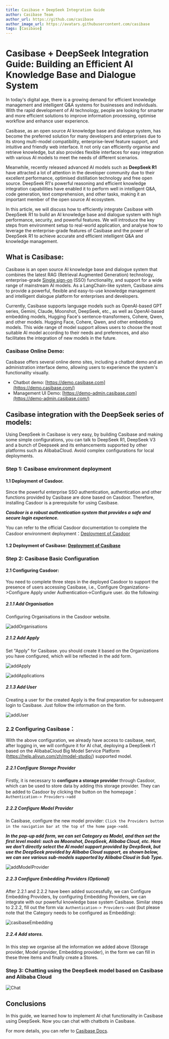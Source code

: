 ```yaml
---
title: Casibase + DeepSeek Integration Guide
author: Casibase Team
author_url: https://github.com/casibase
author_image_url: https://avatars.githubusercontent.com/casibase
tags: [Casibase]
---
```


# 	Casibase + DeepSeek Integration Guide: Building an Efficient AI Knowledge Base and Dialogue System

In today's digital age, there is a growing demand for efficient knowledge management and intelligent Q&A systems for businesses and individuals. With the rapid development of AI technology, people are looking for smarter and more efficient solutions to improve information processing, optimise workflow and enhance user experience.

Casibase, as an open source AI knowledge base and dialogue system, has become the preferred solution for many developers and enterprises due to its strong multi-model compatibility, enterprise-level feature support, and intuitive and friendly web interface. It not only can efficiently organise and retrieve knowledge, but also provides flexible interfaces for easy integration with various AI models to meet the needs of different scenarios.

Meanwhile, recently released advanced AI models such as **DeepSeek R1** have attracted a lot of attention in the developer community due to their excellent performance, optimised distillation technology and free open source. DeepSeek R1's powerful reasoning and efficient knowledge integration capabilities have enabled it to perform well in intelligent Q&A, code generation, text comprehension, and other tasks, making it an important member of the open source AI ecosystem.

In this article, we will discuss how to efficiently integrate Casibase with DeepSeek R1 to build an AI knowledge base and dialogue system with high performance, security, and powerful features. We will introduce the key steps from environment setup to real-world application, and analyse how to leverage the enterprise-grade features of Casibase and the power of DeepSeek R1 to achieve accurate and efficient intelligent Q&A and knowledge management.

## What is Casibase:

Casibase is an open source AI knowledge base and dialogue system that combines the latest RAG (Retrieval Augmented Generation) technology, enterprise-grade [Single sign-on](https://so.csdn.net/so/search?q=单点登录&spm=1001.2101.3001.7020) (SSO) functionality, and support for a wide range of mainstream AI models. As a LangChain-like system, Casibase aims to provide a powerful, flexible and easy-to-use knowledge management and intelligent dialogue platform for enterprises and developers.

Currently, Casibase supports language models such as OpenAI-based GPT series, Gemini, Claude, Moonshot, DeepSeek, etc., as well as OpenAI-based embedding models, Hugging Face's sentence-transformers, Cohere, Qwen, and other models. Hugging Face, Cohere, Qwen, and other embedding models. This wide range of model support allows users to choose the most suitable AI model according to their needs and preferences, and also facilitates the integration of new models in the future.

### Casibase Online Demo:

Casibase offers several online demo sites, including a chatbot demo and an administration interface demo, allowing users to experience the system's functionality visually.

- Chatbot demo: [https://demo.casibase.com](https://demo.casibase.com/)
- Management UI Demo: [https://demo-admin.casibase.com](https://demo-admin.casibase.com/)

## Casibase integration with the DeepSeek series of models:

Using DeepSeek in Casibase is very easy, by building Casibase and making some simple configurations, you can talk to DeepSeek R1, DeepSeek V3 and a bunch of Deepseek and its enhancements supported by other platforms such as AlibabaCloud. Avoid complex configurations for local deployments.

### Step 1: Casibase environment deployment

#### 1.1 **Deployment of Casdoor**.
Since the powerful enterprise SSO authentication, authentication and other functions provided by Casibase are done based on Casdoor. Therefore, installing Casdoor is a prerequisite for using Casibase.

***Casdoor is a robust authentication system that provides a safe and secure login experience.***

You can refer to the official Casdoor documentation to complete the Casdoor environment deployment：[Deployment of Casdoor](https://casdoor.org/docs/basic/server-installation/)

#### 1.2 **Deployment of Casibase**: [Deployment of Casibase](https://casibase.org/zh/docs/basic/server-installation)

### Step 2: Casibase Basic Configuration

#### 2.1 **Configuring Casdoor**:

You need to complete three steps in the deployed Casdoor to support the presence of users accessing Casibase, i.e., Configure Organizations->Configure Apply under Authentication->Configure user. do the following:

##### 2.1.1 Add Organisation

Configuring Organisations in the Casdoor website.

![addOrganisations](/img/blog/casibase-deepSeek-guideline/add-organisations.png)

##### 2.1.2 Add Apply

Set "Apply" for Casibase. you should create it based on the Organizations you have configured, which will be reflected in the add form.

![addApply](/img/blog/casibase-deepSeek-guideline/add-apply.png)

![addApplications](/img/blog/casibase-deepSeek-guideline/add-applications.png)

##### 2.1.3 Add User

Creating a user for the created Apply is the final preparation for subsequent login to Casibase. Just follow the information on the form.

![addUser](/img/blog/casibase-deepSeek-guideline/add-user.png)

### 2.2 **Configuring Casibase**：

With the above configuration, we already have access to casibase, next, after logging in, we will configure it for AI chat, deploying a DeepSeek r1 based on the AlibabaCloud Big Model Service Platform (https://help.aliyun.com/zh/model-studio/) supported model.

##### 2.2.1 Configure Storage Provider

Firstly, it is necessary to **configure a storage provider** through Casdoor, which can be used to store data by adding this storage provider. They can be added to Casdoor by clicking the button on the homepage：`Authentication-> Providers->add`

##### 2.2.2 Configure Model Provider

In Casibase, configure the new model provider: `Click the Providers button in the navigation bar at the top of the home page->add`.

***In the pop-up add form, we can set Category as Model, and then set the first level model: such as Moonshot, DeepSeek, Alibaba Cloud, etc. Here we don't directly select the AI model support provided by DeepSeek, but use the DeepSeek provided by Alibaba Cloud support, as shown below, we can see various sub-models supported by Alibaba Cloud in Sub Type.***

![addModelProvider](/img/blog/casibase-deepSeek-guideline/add-model-provider.png)

##### 2.2.3 Configure Embedding Providers (Optional)

After 2.2.1 and 2.2.2 have been added successfully, we can Configure Embedding Providers, by configuring Embedding Providers, we can integrate with our powerful knowledge base system Casibase. Similar steps to 2.2.2, fill out the form via: `Authentication-> Providers->add` (but please note that the Category needs to be configured as Embedding):

![casibaseEmbedding](/img/blog/casibase-deepSeek-guideline/casibase-embedding.png)

##### 2.2.4 Add stores.

In this step we organise all the information we added above (Storage provider, Model provider, Embedding provider), in the form we can fill in these three items and finally create a Stores.

### Step 3: Chatting using the DeepSeek model based on Casibase and Alibaba Cloud

![Chat](/img/blog/casibase-deepSeek-guideline/chat.png)

## Conclusions

In this guide, we learned how to implement AI chat functionality in Casibase using DeepSeek. Now you can chat with chatbots in Casibase.

For more details, you can refer to [Casibase Docs](https://casibase.org/zh/docs/overview).

